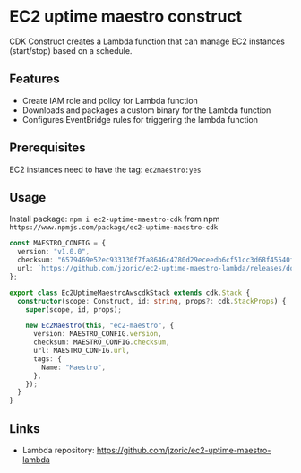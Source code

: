 # EC2 uptime maestro construct

CDK Construct creates a Lambda function that can manage EC2 instances (start/stop) based on a schedule.

## Features

- Create IAM role and policy for Lambda function
- Downloads and packages a custom binary for the Lambda function
- Configures EventBridge rules for triggering the lambda function

## Prerequisites

EC2 instances need to have the tag: `ec2maestro:yes`

## Usage

Install package: `npm i ec2-uptime-maestro-cdk` from npm `https://www.npmjs.com/package/ec2-uptime-maestro-cdk`

```typescript
const MAESTRO_CONFIG = {
  version: "v1.0.0",
  checksum: "6579469e52ec933130f7fa8646c4780d29eceedb6cf51cc3d68f45540fc24389",
  url: `https://github.com/jzoric/ec2-uptime-maestro-lambda/releases/download/v1.0.0/bootstrap`,
};

export class Ec2UptimeMaestroAwscdkStack extends cdk.Stack {
  constructor(scope: Construct, id: string, props?: cdk.StackProps) {
    super(scope, id, props);

    new Ec2Maestro(this, "ec2-maestro", {
      version: MAESTRO_CONFIG.version,
      checksum: MAESTRO_CONFIG.checksum,
      url: MAESTRO_CONFIG.url,
      tags: {
        Name: "Maestro",
      },
    });
  }
}
```

## Links

- Lambda repository: https://github.com/jzoric/ec2-uptime-maestro-lambda
